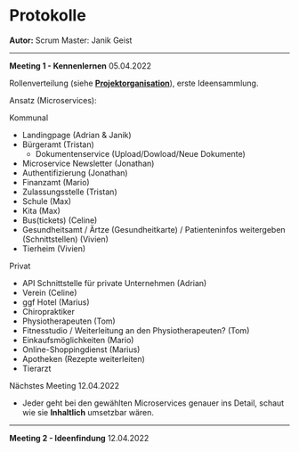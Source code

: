 # Protokolle

**Autor:** Scrum Master: Janik Geist

---

**Meeting 1 - Kennenlernen** 05.04.2022

Rollenverteilung (siehe [**Projektorganisation**](_einleitung/projektorganisation)), erste Ideensammlung.

Ansatz (Microservices):

Kommunal
- Landingpage (Adrian & Janik)
- Bürgeramt (Tristan)
  - Dokumentenservice (Upload/Dowload/Neue Dokumente)
- Microservice Newsletter (Jonathan)
- Authentifizierung (Jonathan)
- Finanzamt (Mario) 
- Zulassungsstelle (Tristan)
- Schule (Max)
- Kita (Max)
- Bus(tickets) (Celine)
- Gesundheitsamt / Ärtze (Gesundheitkarte) / Patienteninfos weitergeben (Schnittstellen) (Vivien)
- Tierheim (Vivien)

Privat
- API Schnittstelle für private Unternehmen (Adrian)
- Verein (Celine)
- ggf Hotel (Marius)
- Chiropraktiker
- Physiotherapeuten (Tom)
- Fitnesstudio / Weiterleitung an den Physiotherapeuten? (Tom)
- Einkaufsmöglichkeiten (Mario)
- Online-Shoppingdienst (Marius)
- Apotheken (Rezepte weiterleiten)
- Tierarzt

Nächstes Meeting 12.04.2022
- Jeder geht bei den gewählten Microservices genauer ins Detail, schaut wie sie **Inhaltlich** umsetzbar wären.

---

**Meeting 2 - Ideenfindung** 12.04.2022

